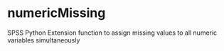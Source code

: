 numericMissing
==============

SPSS Python Extension function to assign missing values to all numeric variables simultaneously
